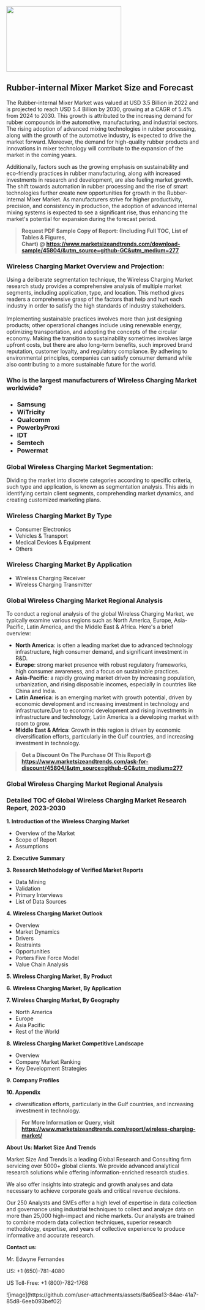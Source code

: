 <p><img class="alignnone size-medium wp-image-20088" src="https://ffe5etoiles.com/wp-content/uploads/2024/12/MST1-300x171.png" alt="" width="300" height="171" /></p><h2>Rubber-internal Mixer Market Size and Forecast</h2><p>The Rubber-internal Mixer Market was valued at USD 3.5 Billion in 2022 and is projected to reach USD 5.4 Billion by 2030, growing at a CAGR of 5.4% from 2024 to 2030. This growth is attributed to the increasing demand for rubber compounds in the automotive, manufacturing, and industrial sectors. The rising adoption of advanced mixing technologies in rubber processing, along with the growth of the automotive industry, is expected to drive the market forward. Moreover, the demand for high-quality rubber products and innovations in mixer technology will contribute to the expansion of the market in the coming years.</p><p>Additionally, factors such as the growing emphasis on sustainability and eco-friendly practices in rubber manufacturing, along with increased investments in research and development, are also fueling market growth. The shift towards automation in rubber processing and the rise of smart technologies further create new opportunities for growth in the Rubber-internal Mixer Market. As manufacturers strive for higher productivity, precision, and consistency in production, the adoption of advanced internal mixing systems is expected to see a significant rise, thus enhancing the market's potential for expansion during the forecast period.</p></p><blockquote id="" class=""><strong>Request PDF Sample Copy of Report: (Including Full TOC, List of Tables &amp; Figures, Chart)&nbsp;@&nbsp;<strong><a href="https://www.marketsizeandtrends.com/download-sample/45804/&utm_source=github-GC&utm_medium=277" target="_blank">https://www.marketsizeandtrends.com/download-sample/45804/&utm_source=github-GC&utm_medium=277</a></strong></strong></blockquote><h3 id="" class="">Wireless Charging Market&nbsp;Overview and Projection:</h3><p id="" class="">Using a deliberate segmentation technique, the Wireless Charging Market research study provides a comprehensive analysis of multiple market segments, including application, type, and location. This method gives readers a comprehensive grasp of the factors that help and hurt each industry in order to satisfy the high standards of industry stakeholders. <br /> <br />Implementing sustainable practices involves more than just designing products; other operational changes include using renewable energy, optimizing transportation, and adopting the concepts of the circular economy. Making the transition to sustainability sometimes involves large upfront costs, but there are also long-term benefits, such improved brand reputation, customer loyalty, and regulatory compliance. By adhering to environmental principles, companies can satisfy consumer demand while also contributing to a more sustainable future for the world.</p><h3 id="" class="">Who is the largest manufacturers of&nbsp;Wireless Charging Market worldwide?</h3><h3 class=""><p><ul><li>Samsung </li><li> WiTricity </li><li> Qualcomm </li><li> PowerbyProxi </li><li> IDT </li><li> Semtech </li><li> Powermat</li></ul></p></h3><h3 id="" class="">Global&nbsp;Wireless Charging Market Segmentation:</h3><p id="" class="">Dividing the market into discrete categories according to specific criteria, such type and application, is known as segmentation analysis. This aids in identifying certain client segments, comprehending market dynamics, and creating customized marketing plans.</p><h3 id="" class="">Wireless Charging Market&nbsp;By Type</h3><p><p><ul><li>Consumer Electronics </li><li> Vehicles & Transport </li><li> Medical Devices & Equipment </li><li> Others</p></li></ul></p></p><h3 id="" class="">Wireless Charging Market&nbsp;By Application</h3><p class=""><p><ul><li>Wireless Charging Receiver </li><li> Wireless Charging Transmitter</li></ul></p></p><h3 id="" class="">Global Wireless Charging Market Regional Analysis</h3><p id="" class="">To conduct a regional analysis of the global Wireless Charging Market, we typically examine various regions such as North America, Europe, Asia-Pacific, Latin America, and the Middle East &amp; Africa. Here's a brief overview:</p><ul><li><strong>North America</strong>: is often a leading market due to advanced technology infrastructure, high consumer demand, and significant investment in R&amp;D.</li><li><strong>Europe</strong>: strong market presence with robust regulatory frameworks, high consumer awareness, and a focus on sustainable practices.</li><li><strong>Asia-Pacific</strong>: a rapidly growing market driven by increasing population, urbanization, and rising disposable incomes, especially in countries like China and India.</li><li><strong>Latin America</strong>: is an emerging market with growth potential, driven by economic development and increasing investment in technology and infrastructure.Due to economic development and rising investments in infrastructure and technology, Latin America is a developing market with room to grow.</li><li><strong>Middle East &amp; Africa</strong>: Growth in this region is driven by economic diversification efforts, particularly in the Gulf countries, and increasing investment in technology.</li></ul><blockquote id="" class=""><strong>Get a Discount On The Purchase Of This Report @ <strong><a href="https://www.marketsizeandtrends.com/ask-for-discount/45804/&utm_source=github-GC&utm_medium=277" target="_blank">https://www.marketsizeandtrends.com/ask-for-discount/45804/&utm_source=github-GC&utm_medium=277</a></strong></strong></blockquote><h3 id="" class="">Global Wireless Charging Market Regional Analysis</h3><h3 id="" class="">Detailed TOC of Global Wireless Charging Market Research Report, 2023-2030</h3><p id="" class=""><strong>1. Introduction of the Wireless Charging Market</strong></p><ul><li>Overview of the Market</li><li>Scope of Report</li><li>Assumptions</li></ul><p id="" class=""><strong>2. Executive Summary</strong></p><p id="" class=""><strong>3. Research Methodology of Verified Market Reports</strong></p><ul><li>Data Mining</li><li>Validation</li><li>Primary Interviews</li><li>List of Data Sources</li></ul><p id="" class=""><strong>4. Wireless Charging Market Outlook</strong></p><ul><li>Overview</li><li>Market Dynamics</li><li>Drivers</li><li>Restraints</li><li>Opportunities</li><li>Porters Five Force Model</li><li>Value Chain Analysis</li></ul><p id="" class=""><strong>5. Wireless Charging Market, By Product</strong></p><p id="" class=""><strong>6. Wireless Charging Market, By Application</strong></p><p id="" class=""><strong>7. Wireless Charging Market, By Geography</strong></p><ul><li>North America</li><li>Europe</li><li>Asia Pacific</li><li>Rest of the World</li></ul><p id="" class=""><strong>8. Wireless Charging Market Competitive Landscape</strong></p><ul><li>Overview</li><li>Company Market Ranking</li><li>Key Development Strategies</li></ul><p id="" class=""><strong>9. Company Profiles</strong></p><p id="" class=""><strong>10. Appendix</strong></p><ul><li>diversification efforts, particularly in the Gulf countries, and increasing investment in technology.</li></ul><blockquote id="" class=""><strong>For More Information or Query, visit <strong><strong><a href="https://www.marketsizeandtrends.com/report/wireless-charging-market/" target="_blank">https://www.marketsizeandtrends.com/report/wireless-charging-market/</a></strong></strong></strong></blockquote><p id="" class=""><strong>About Us: Market Size And Trends</strong></p><p id="" class="">Market Size And Trends is a leading Global Research and Consulting firm servicing over 5000+ global clients. We provide advanced analytical research solutions while offering information-enriched research studies.</p><p id="" class="">We also offer insights into strategic and growth analyses and data necessary to achieve corporate goals and critical revenue decisions.</p><p id="" class="">Our 250 Analysts and SMEs offer a high level of expertise in data collection and governance using industrial techniques to collect and analyze data on more than 25,000 high-impact and niche markets. Our analysts are trained to combine modern data collection techniques, superior research methodology, expertise, and years of collective experience to produce informative and accurate research.</p><p id="" class=""><strong>Contact us:</strong></p><p id="" class="">Mr. Edwyne Fernandes</p><p id="" class="">US: +1 (650)-781-4080</p><p id="" class="">US Toll-Free: +1 (800)-782-1768</p>
![image](https://github.com/user-attachments/assets/8a65ea13-84ae-41a7-85d8-6eeb093bef02)
